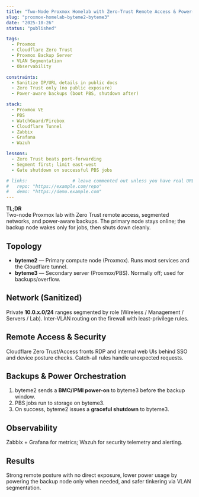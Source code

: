 ```yaml
---
title: "Two-Node Proxmox Homelab with Zero-Trust Remote Access & Power-Aware Backups"
slug: "proxmox-homelab-byteme2-byteme3"
date: "2025-10-26"
status: "published"

tags:
  - Proxmox
  - Cloudflare Zero Trust
  - Proxmox Backup Server
  - VLAN Segmentation
  - Observability

constraints:
  - Sanitize IP/URL details in public docs
  - Zero Trust only (no public exposure)
  - Power-aware backups (boot PBS, shutdown after)

stack:
  - Proxmox VE
  - PBS
  - WatchGuard/Firebox
  - Cloudflare Tunnel
  - Zabbix
  - Grafana
  - Wazuh

lessons:
  - Zero Trust beats port-forwarding
  - Segment first; limit east-west
  - Gate shutdown on successful PBS jobs

# links:                 # leave commented out unless you have real URLs
#   repo: "https://example.com/repo"
#   demo: "https://demo.example.com"
---
```


**TL;DR**  
Two-node Proxmox lab with Zero Trust remote access, segmented networks, and power-aware backups. The primary node stays online; the backup node wakes only for jobs, then shuts down cleanly.

## Topology
- **byteme2** — Primary compute node (Proxmox). Runs most services and the Cloudflare tunnel.
- **byteme3** — Secondary server (Proxmox/PBS). Normally off; used for backups/overflow.

## Network (Sanitized)
Private **10.0.x.0/24** ranges segmented by role (Wireless / Management / Servers / Lab). Inter-VLAN routing on the firewall with least-privilege rules.

## Remote Access & Security
Cloudflare Zero Trust/Access fronts RDP and internal web UIs behind SSO and device posture checks. Catch-all rules handle unexpected requests.

## Backups & Power Orchestration
1) byteme2 sends a **BMC/IPMI power-on** to byteme3 before the backup window.  
2) PBS jobs run to storage on byteme3.  
3) On success, byteme2 issues a **graceful shutdown** to byteme3.

## Observability
Zabbix + Grafana for metrics; Wazuh for security telemetry and alerting.

## Results
Strong remote posture with no direct exposure, lower power usage by powering the backup node only when needed, and safer tinkering via VLAN segmentation.
